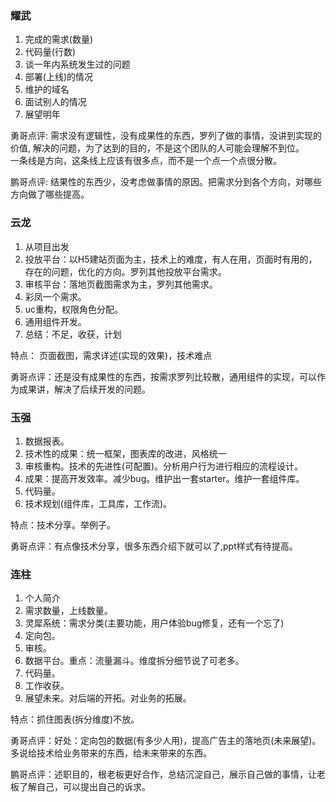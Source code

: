 ### 耀武
1. 完成的需求(数量)
2. 代码量(行数)
3. 谈一年内系统发生过的问题
4. 部署(上线)的情况
5. 维护的域名
6. 面试别人的情况
7. 展望明年

勇哥点评: 需求没有逻辑性，没有成果性的东西，罗列了做的事情，没讲到实现的价值, 解决的问题，为了达到的目的，不是这个团队的人可能会理解不到位。  
一条线是方向，这条线上应该有很多点，而不是一个点一个点很分散。

鹏哥点评: 结果性的东西少，没考虑做事情的原因。把需求分到各个方向，对哪些方向做了哪些提高。

### 云龙
1. 从项目出发
2. 投放平台：以H5建站页面为主，技术上的难度，有人在用，页面时有用的，存在的问题，优化的方向。罗列其他投放平台需求。
3. 审核平台：落地页截图需求为主，罗列其他需求。
4. 彩凤一个需求。
5. uc重构，权限角色分配。
6. 通用组件开发。
7. 总结：不足，收获，计划

特点： 页面截图，需求详述(实现的效果)，技术难点

勇哥点评：还是没有成果性的东西，按需求罗列比较散，通用组件的实现，可以作为成果讲，解决了后续开发的问题。

### 玉强
1. 数据报表。
2. 技术性的成果：统一框架，图表库的改进，风格统一
3. 审核重构。技术的先进性(可配置)。分析用户行为进行相应的流程设计。
4. 成果：提高开发效率。减少bug。维护出一套starter。维护一套组件库。
5. 代码量。
6. 技术规划(组件库，工具库，工作流)。

特点：技术分享。举例子。

勇哥点评：有点像技术分享，很多东西介绍下就可以了,ppt样式有待提高。

### 连柱
1. 个人简介
2. 需求数量，上线数量。
3. 灵犀系统：需求分类(主要功能，用户体验bug修复，还有一个忘了)
4. 定向包。
5. 审核。
6. 数据平台。重点：流量漏斗。维度拆分细节说了可老多。
7. 代码量。
8. 工作收获。
9. 展望未来。对后端的开拓。对业务的拓展。

特点：抓住图表(拆分维度)不放。

勇哥点评：好处：定向包的数据(有多少人用)，提高广告主的落地页(未来展望)。  
多说给技术给业务带来的东西，给未来带来的东西。

鹏哥点评：述职目的，根老板更好合作，总结沉淀自己，展示自己做的事情，让老板了解自己，可以提出自己的诉求。